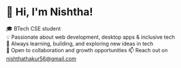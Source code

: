 
# 👋 Hi, I'm Nishtha!

🎓 BTech CSE student  
💡 Passionate about web development, desktop apps & inclusive tech  
🚀 Always learning, building, and exploring new ideas in tech  
🤝 Open to collaboration and growth opportunities
📫 Reach out on nishthathakur56@gmail.com

<!--
**Nishtha56/Nishtha56** is a ✨ _special_ ✨ repository because its `README.md` (this file) appears on your GitHub profile.

Here are some ideas to get you started:

- 🔭 I’m currently working on ...
- 🌱 I’m currently learning ...
- 👯 I’m looking to collaborate on ...
- 🤔 I’m looking for help with ...
- 💬 Ask me about ...
- 📫 How to reach me: ...
- 😄 Pronouns: ...
- ⚡ Fun fact: ...
-->
